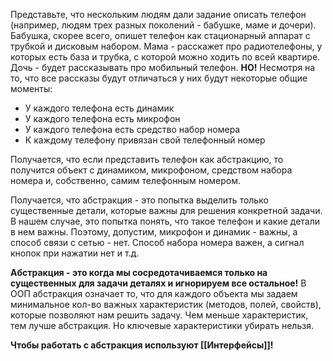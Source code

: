 Представьте, что нескольким людям дали задание описать телефон (например, людям трех разных поколений - бабушке, маме и дочери).
Бабушка, скорее всего, опишет телефон как стационарный аппарат с трубкой и дисковым набором.
Мама - расскажет про радиотелефоны, у которых есть база и трубка, с которой можно ходить по всей квартире.
Дочь - будет рассказывать про мобильный телефон.
**НО!** Несмотря на то, что все рассказы будут отличаться у них будут некоторые общие моменты:
- У каждого телефона есть динамик
- У каждого телефона есть микрофон
- У каждого телефона есть средство набор номера
- К каждому телефону привязан свой телефонный номер

Получается, что если представить телефон как абстракцию, то получится объект с динамиком, микрофоном, средством набора номера и, собственно, самим телефонным номером.

Получается, что абстракция - это попытка выделить только существенные детали, которые важны для решения конкретной задачи. В нашем случае, это попытка понять, что такое телефон и какие детали в нем важны. Поэтому, допустим, микрофон и динамик - важны, а способ связи с сетью - нет. Способ набора номера важен, а сигнал кнопок при нажатии нет и т.д.

**Абстракция - это когда мы сосредотачиваемся только на существенных для задачи деталях и игнорируем все остальное!**
В ООП абстракция означает то, что для каждого объекта мы задаем минимальное кол-во важных характеристик (методов, полей, свойств), которые позволяют нам решить задачу.
Чем меньше характеристик, тем лучше абстракция. Но ключевые характеристики убирать нельзя.

**Чтобы работать с абстракция используют [[Интерфейсы]]!**